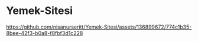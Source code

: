 ﻿# Yemek-Sitesi
https://github.com/nisanurseritt/Yemek-Sitesi/assets/136899672/774c1b35-8bee-42f3-b0a8-f8fbf3d1c228

